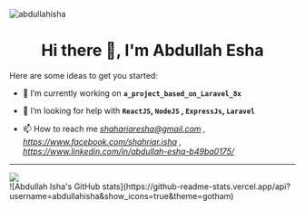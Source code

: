 <link rel="stylesheet" href="https://cdn.jsdelivr.net/gh/devicons/devicon@v2.11.0/devicon.min.css">

<p> <img src="https://komarev.com/ghpvc/?username=abdullahisha&show_icons=true&theme=gotham" alt="abdullahisha" /> </p>

<h1 align="center">Hi there 👋, I'm Abdullah Esha</h1>

Here are some ideas to get you started:

- 🔭 I’m currently working on **`a_project_based_on_Laravel_8x`**

- 🤔 I’m looking for help with **`ReactJS`, `NodeJS` , `ExpressJs`, `Laravel`**

- 📫 How to reach me <em>shahariaresha@gmail.com , https://www.facebook.com/shahriar.isha , https://www.linkedin.com/in/abdullah-esha-b49ba0175/</em>

<hr>
<a href="https://github.com/abdullahisha">
  <img align="center" src="https://github-readme-stats.vercel.app/api/top-langs/?username=abdullahisha&show_icons=true&theme=gotham" />
</a>
<br>
![Abdullah Isha's GitHub stats](https://github-readme-stats.vercel.app/api?username=abdullahisha&show_icons=true&theme=gotham)

